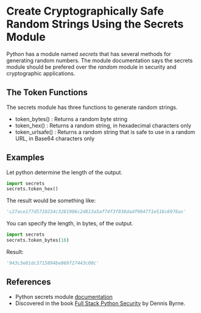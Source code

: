 # Create Cryptographically Safe Random Strings Using the Secrets Module

Python has a module named _secrets_ that has several methods for generating random numbers.
The module documentation says the secrets module should be prefered over the _random_ module in security and cryptographic applications.

## The Token Functions 

The secrets module has three functions to generate random strings.

+ token_bytes() : Returns a random byte string
+ token_hex() : Returns a random string, in hexadecimal characters only
+ token_urlsafe() : Returns a random string that is safe to use in a random URL, in Base64 characters only

## Examples

Let python determine the length of the output.

```python
import secrets
secrets.token_hex()
```

The result would be something like:
```python
'c27ace177d5710234c3281906c2d813a5af74f3f038dadf9047f1e516c6976ac'
```

You can specify the length, in bytes, of the output.

```python
import secrets
secrets.token_bytes(16)
```

Result:

```python
'943c3e81dc3715894be869f27443c08c'
```

## References

+ Python secrets module [documentation](https://docs.python.org/3/library/secrets.html)
+ Discovered in the book [Full Stack Python Security](https://www.manning.com/books/full-stack-python-security) by Dennis Byrne.

